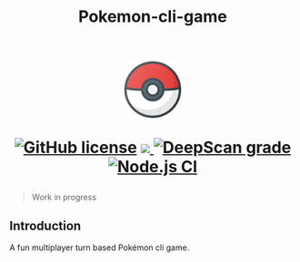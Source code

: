 <h1 align="center">
Pokemon-cli-game
<br> <br>
<p>
<img src="./static/pokeball.svg" width="100">
</p>

<p>
<a href="https://github.com/Tech-Phantoms/pokemon-cli-game/blob/main/LICENSE"><img alt="GitHub license" src="https://img.shields.io/github/license/Tech-Phantoms/pokemon-cli-game"></a>

<a href="https://github.com/Tech-Phantoms/pokemon-cli-game/pulls">
<img src="https://img.shields.io/badge/PRs-open-green">
</a>
<a href="https://deepscan.io/dashboard#view=project&tid=8580&pid=16758&bid=365082"><img src="https://deepscan.io/api/teams/8580/projects/16758/branches/365082/badge/grade.svg" alt="DeepScan grade"></a>
<a href="https://github.com/Tech-Phantoms/pokemon-cli-game/actions/workflows/node.js.yml">
<img src="https://github.com/Tech-Phantoms/pokemon-cli-game/actions/workflows/node.js.yml/badge.svg" alt="Node.js CI">
</a>
</p>
</h1>


> Work in progress

## Introduction 
A fun multiplayer turn based Pokémon cli game. 
